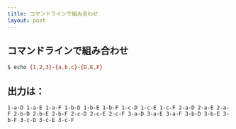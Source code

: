 ```yaml
---
title: コマンドラインで組み合わせ
layout: post
---
```



## コマンドラインで組み合わせ
```bash
$ echo {1,2,3}-{a,b,c}-{D,E,F}
```

## 出力は：
```
1-a-D 1-a-E 1-a-F 1-b-D 1-b-E 1-b-F 1-c-D 1-c-E 1-c-F 2-a-D 2-a-E 2-a-F 2-b-D 2-b-E 2-b-F 2-c-D 2-c-E 2-c-F 3-a-D 3-a-E 3-a-F 3-b-D 3-b-E 3-b-F 3-c-D 3-c-E 3-c-F
```